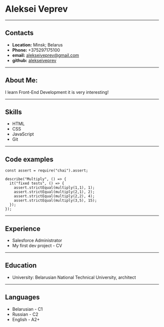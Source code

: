 # Aleksei Veprev
***
## Contacts
* __Location:__  Minsk; Belarus
* __Phone:__ +375297175100
* __email:__ alekseiveprev@gmail.com
* __github:__ [alekseiveprev](https://github.com/alekseiveprev)

***
## About Me:
I learn Front-End Development it is very interesting!
***
## Skills
* HTML
* CSS
* JavaScript
* Git
***
## Code examples
```
const assert = require("chai").assert;

describe("Multiply", () => {
  it("fixed tests", () => {
    assert.strictEqual(multiply(1,1), 1);
    assert.strictEqual(multiply(2,1), 2);
    assert.strictEqual(multiply(2,2), 4);
    assert.strictEqual(multiply(3,5), 15);   
  });
});
```
***
## Experience
* Salesforce Administrator
* My first dev project - CV
***
## Education
* University: Belarusian National Technical University, architect
***
## Languages
* Belarusian - С1
* Russian - С2
* English - A2+